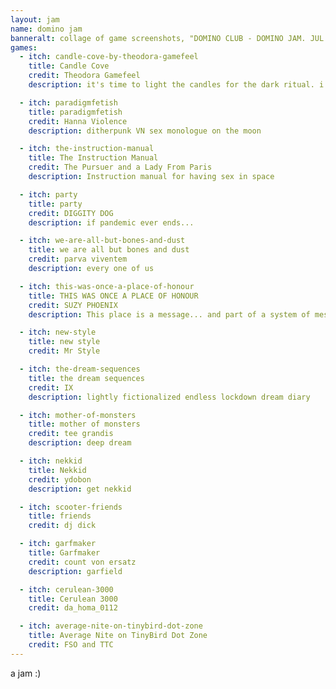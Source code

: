 ```yaml
---
layout: jam
name: domino jam
banneralt: collage of game screenshots, "DOMINO CLUB - DOMINO JAM. JUL 11 - AUG 7, 2021. CLICK TO PLAY GAMES"
games:
  - itch: candle-cove-by-theodora-gamefeel
    title: Candle Cove
    credit: Theodora Gamefeel
    description: it's time to light the candles for the dark ritual. i hope nothing bad happens.

  - itch: paradigmfetish
    title: paradigmfetish
    credit: Hanna Violence
    description: ditherpunk VN sex monologue on the moon

  - itch: the-instruction-manual
    title: The Instruction Manual
    credit: The Pursuer and a Lady From Paris
    description: Instruction manual for having sex in space

  - itch: party
    title: party
    credit: DIGGITY DOG
    description: if pandemic ever ends...

  - itch: we-are-all-but-bones-and-dust
    title: we are all but bones and dust
    credit: parva viventem
    description: every one of us

  - itch: this-was-once-a-place-of-honour
    title: THIS WAS ONCE A PLACE OF HONOUR
    credit: SUZY PHOENIX
    description: This place is a message... and part of a system of messages... pay attention to it!

  - itch: new-style
    title: new style
    credit: Mr Style

  - itch: the-dream-sequences
    title: the dream sequences
    credit: IX
    description: lightly fictionalized endless lockdown dream diary

  - itch: mother-of-monsters
    title: mother of monsters
    credit: tee grandis
    description: deep dream

  - itch: nekkid
    title: Nekkid
    credit: ydobon
    description: get nekkid

  - itch: scooter-friends
    title: friends
    credit: dj dick

  - itch: garfmaker
    title: Garfmaker
    credit: count von ersatz
    description: garfield

  - itch: cerulean-3000
    title: Cerulean 3000
    credit: da_homa_0112

  - itch: average-nite-on-tinybird-dot-zone
    title: Average Nite on TinyBird Dot Zone
    credit: FSO and TTC
---
```


a jam :)
